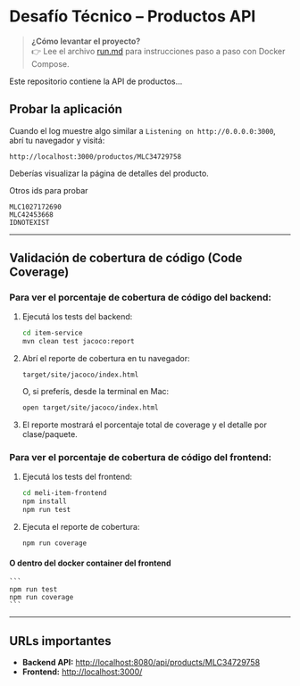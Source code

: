 # Desafío Técnico – Productos API

> **¿Cómo levantar el proyecto?**  
> 👉 Lee el archivo [run.md](./run.md) para instrucciones paso a paso con Docker Compose.

Este repositorio contiene la API de productos…

## Probar la aplicación

Cuando el log muestre algo similar a `Listening on http://0.0.0.0:3000`, abrí tu navegador y visitá:

```
http://localhost:3000/productos/MLC34729758
```

Deberías visualizar la página de detalles del producto.

Otros ids para probar

```
MLC1027172690
MLC42453668
IDNOTEXIST
```

---

## Validación de cobertura de código (Code Coverage)

### Para ver el porcentaje de cobertura de código del backend:

1. Ejecutá los tests del backend:
    ```bash
    cd item-service
    mvn clean test jacoco:report
    ```
2. Abrí el reporte de cobertura en tu navegador:
    ```
    target/site/jacoco/index.html
    ```
   O, si preferís, desde la terminal en Mac:
    ```bash
    open target/site/jacoco/index.html
    ```
3. El reporte mostrará el porcentaje total de coverage y el detalle por clase/paquete.

### Para ver el porcentaje de cobertura de código del frontend:

1. Ejecutá los tests del frontend:
    ```bash
    cd meli-item-frontend
    npm install
    npm run test
    ```
2. Ejecuta el reporte de cobertura:
    ```
    npm run coverage
    ```
#### O dentro del docker container del frontend

    ```
    npm run test
    npm run coverage
    ```

---

## URLs importantes

- **Backend API:** [http://localhost:8080/api/products/MLC34729758](http://localhost:8080/api/products/MLC34729758)
- **Frontend:** [http://localhost:3000/](http://localhost:3000/)

